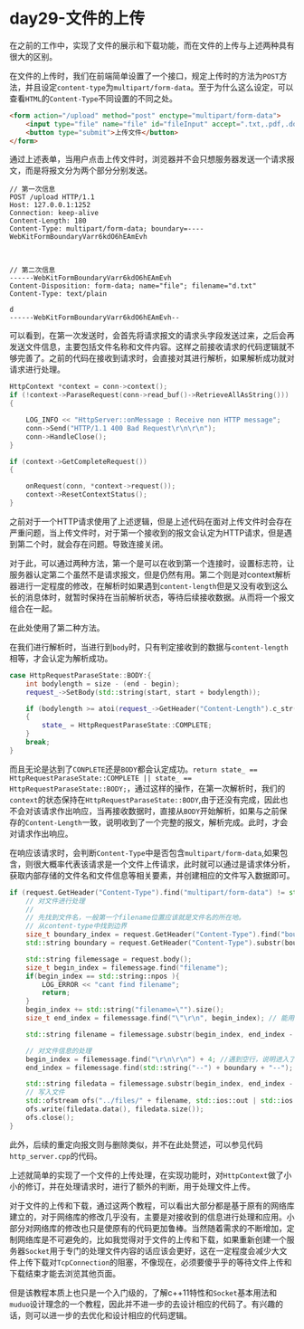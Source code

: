 # day29-文件的上传

在之前的工作中，实现了文件的展示和下载功能，而在文件的上传与上述两种具有很大的区别。

在文件的上传时，我们在前端简单设置了一个接口，规定上传时的方法为`POST`方法，并且设定`content-type`为`multipart/form-data`。至于为什么这么设定，可以查看`HTML`的`Content-Type`不同设置的不同之处。
```html
<form action="/upload" method="post" enctype="multipart/form-data">
    <input type="file" name="file" id="fileInput" accept=".txt,.pdf,.doc,.docx,.jpg,.png">
    <button type="submit">上传文件</button>
</form>
```

通过上述表单，当用户点击上传文件时，浏览器并不会只想服务器发送一个请求报文，而是将报文分为两个部分分别发送。
```shell
// 第一次信息
POST /upload HTTP/1.1
Host: 127.0.0.1:1252
Connection: keep-alive
Content-Length: 180
Content-Type: multipart/form-data; boundary=----WebKitFormBoundaryVarr6kdO6hEAmEvh



// 第二次信息
------WebKitFormBoundaryVarr6kdO6hEAmEvh
Content-Disposition: form-data; name="file"; filename="d.txt"
Content-Type: text/plain

d
------WebKitFormBoundaryVarr6kdO6hEAmEvh--
```

可以看到，在第一次发送时，会首先将请求报文的请求头字段发送过来，之后会再发送文件信息，主要包括文件名称和文件内容。这样之前接收请求的代码逻辑就不够完善了。之前的代码在接收到请求时，会直接对其进行解析，如果解析成功就对请求进行处理。
```c++
HttpContext *context = conn->context();
if (!context->ParaseRequest(conn->read_buf()->RetrieveAllAsString()))
{

    LOG_INFO << "HttpServer::onMessage : Receive non HTTP message";
    conn->Send("HTTP/1.1 400 Bad Request\r\n\r\n");
    conn->HandleClose();
}

if (context->GetCompleteRequest())
{

    onRequest(conn, *context->request());
    context->ResetContextStatus();
}
```

之前对于一个HTTP请求使用了上述逻辑，但是上述代码在面对上传文件时会存在严重问题，当上传文件时，对于第一个接收到的报文会认定为HTTP请求，但是遇到第二个时，就会存在问题。导致连接关闭。

对于此，可以通过两种方法，第一个是可以在收到第一个连接时，设置标志符，让服务器认定第二个虽然不是请求报文，但是仍然有用。第二个则是对context解析器进行一定程度的修改，在解析时如果遇到`content-length`但是又没有收到这么长的消息体时，就暂时保持在当前解析状态，等待后续接收数据。从而将一个报文组合在一起。

在此处使用了第二种方法。

在我们进行解析时，当进行到`body`时，只有判定接收到的数据与`content-length`相等，才会认定为解析成功。
```c++
case HttpRequestParaseState::BODY:{      
    int bodylength = size - (end - begin);
    request_->SetBody(std::string(start, start + bodylength));

    if (bodylength >= atoi(request_->GetHeader("Content-Length").c_str()))
    {
        state_ = HttpRequestParaseState::COMPLETE;
    }
    break;
}
```

而且无论是达到了`CONPLETE`还是`BODY`都会认定成功。`return state_ == HttpRequestParaseState::COMPLETE || state_ == HttpRequestParaseState::BODY;`，通过这样的操作，在第一次解析时，我们的`context`的状态保持在`HttpRequestParaseState::BODY`,由于还没有完成，因此也不会对该请求作出响应，当再接收数据时，直接从`BODY`开始解析，如果与之前保存的`Content-Length`一致，说明收到了一个完整的报文，解析完成。此时，才会对请求作出响应。

在响应该请求时，会判断`Content-Type`中是否包含`multipart/form-data`,如果包含，则很大概率代表该请求是一个文件上传请求，此时就可以通过是请求体分析，获取内部存储的文件名和文件信息等相关要素，并创建相应的文件写入数据即可。

```c++
if (request.GetHeader("Content-Type").find("multipart/form-data") != std::string::npos){
    // 对文件进行处理
    //
    // 先找到文件名，一般第一个filename位置应该就是文件名的所在地。
    // 从content-type中找到边界
    size_t boundary_index = request.GetHeader("Content-Type").find("boundary");
    std::string boundary = request.GetHeader("Content-Type").substr(boundary_index + std::string("boundary=").size());

    std::string filemessage = request.body();
    size_t begin_index = filemessage.find("filename");
    if(begin_index == std::string::npos ){
        LOG_ERROR << "cant find filename";
        return;
    }
    begin_index += std::string("filename=\"").size();
    size_t end_index = filemessage.find("\"\r\n", begin_index); // 能用

    std::string filename = filemessage.substr(begin_index, end_index - begin_index);

    // 对文件信息的处理
    begin_index = filemessage.find("\r\n\r\n") + 4; //遇到空行，说明进入了文件体
    end_index = filemessage.find(std::string("--") + boundary + "--"); // 对文件内容边界的搜寻

    std::string filedata = filemessage.substr(begin_index, end_index - begin_index);
    // 写入文件
    std::ofstream ofs("../files/" + filename, std::ios::out | std::ios::app | std::ios::binary);
    ofs.write(filedata.data(), filedata.size());
    ofs.close();
}
```

此外，后续的重定向报文则与删除类似，并不在此处赘述，可以参见代码`http_server.cpp`的代码。

上述就简单的实现了一个文件的上传处理，在实现功能时，对`HttpContext`做了小小的修订，并在处理请求时，进行了额外的判断，用于处理文件上传。

对于文件的上传和下载，通过这两个教程，可以看出大部分都是基于原有的网络库建立的，对于网络库的修改几乎没有，主要是对接收到的信息进行处理和应用。小部分对网络库的修改也只是使原有的代码更加鲁棒。当然随着需求的不断增加，定制网络库是不可避免的，比如我觉得对于文件的上传和下载，如果重新创建一个服务器`Socket`用于专门的处理文件内容的话应该会更好，这在一定程度会减少大文件上传下载对`TcpConnection`的阻塞，不像现在，必须要傻乎乎的等待文件上传和下载结束才能去浏览其他页面。

但是该教程本质上也只是一个入门级的，了解c++11特性和`Socket`基本用法和`muduo`设计理念的一个教程，因此并不进一步的去设计相应的代码了。有兴趣的话，则可以进一步的去优化和设计相应的代码逻辑。



